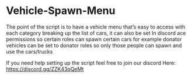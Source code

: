 # Vehicle-Spawn-Menu
The point of the script is to have a vehicle menu that’s easy to access with each category breaking up the list of cars, it can also be set In discord ace permissions so certain roles can spawn certain cars for example donator vehicles can be set to donator roles so only those people can spawn and use the cars/trucks

If you need help setting up the script feel free to join our discord Here: https://discord.gg/ZZK43qQeMt
